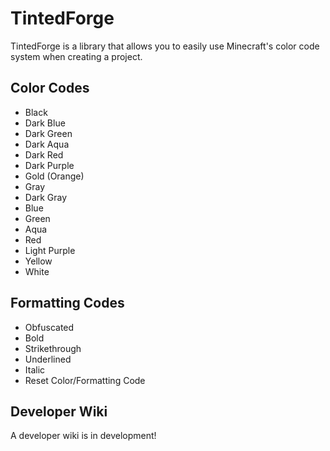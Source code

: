 # TintedForge

TintedForge is a library that allows you to easily use Minecraft's color code system when creating a project.

## Color Codes

- Black
- Dark Blue
- Dark Green
- Dark Aqua
- Dark Red
- Dark Purple
- Gold (Orange)
- Gray
- Dark Gray
- Blue
- Green
- Aqua
- Red
- Light Purple
- Yellow
- White

## Formatting Codes

- Obfuscated
- Bold
- Strikethrough
- Underlined
- Italic
- Reset Color/Formatting Code

## Developer Wiki

A developer wiki is in development!
